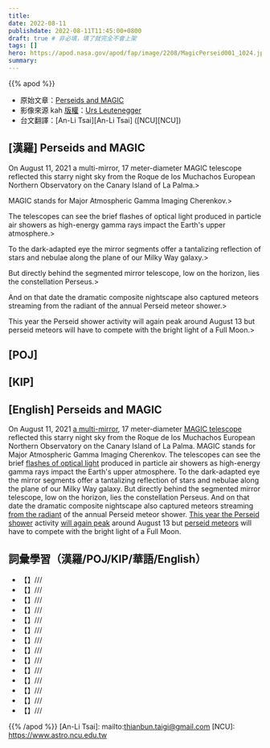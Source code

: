 ```yaml
---
title:
date: 2022-08-11
publishdate: 2022-08-11T11:45:00+0800
draft: true # 非必填，填了就完全不會上架
tags: []
hero: https://apod.nasa.gov/apod/fap/image/2208/MagicPerseid001_1024.jpg
summary:
---
```


{{% apod %}}

- 原始文章：[Perseids and MAGIC](https://apod.nasa.gov/apod/ap220811.html)
- 影像來源 kah [版權][copyright]：[Urs Leutenegger](https://www.instagram.com/urs.leutenegger/?hl=en)
- 台文翻譯：[An-Li Tsai][An-Li Tsai] ([NCU][NCU])

## [漢羅] Perseids and MAGIC

On August 11, 2021 a multi-mirror, 17 meter-diameter MAGIC telescope reflected this starry night sky from the Roque de los Muchachos European Northern Observatory on the Canary Island of La Palma.>

MAGIC stands for Major Atmospheric Gamma Imaging Cherenkov.>

The telescopes can see the brief flashes of optical light produced in particle air showers as high-energy gamma rays impact the Earth's upper atmosphere.>

To the dark-adapted eye the mirror segments offer a tantalizing reflection of stars and nebulae along the plane of our Milky Way galaxy.>

But directly behind the segmented mirror telescope, low on the horizon, lies the constellation Perseus.>

And on that date the dramatic composite nightscape also captured meteors streaming from the radiant of the annual Perseid meteor shower.>

This year the Perseid shower activity will again peak around August 13 but perseid meteors will have to compete with the bright light of a Full Moon.>


## [POJ]

## [KIP]

## [English] Perseids and MAGIC
On August 11, 2021 [a multi-mirror][a multi-mirror], 17 meter-diameter [MAGIC telescope][MAGIC telescope] reflected this starry night sky from the Roque de los Muchachos European Northern Observatory on the Canary Island of La Palma.
MAGIC stands for Major Atmospheric Gamma Imaging Cherenkov.
The telescopes can see the brief [flashes of optical light][flashes of optical light] produced in particle air showers as high-energy gamma rays impact the Earth's upper atmosphere.
To the dark-adapted eye the mirror segments offer a tantalizing reflection of stars and nebulae along the plane of our Milky Way galaxy.
But directly behind the segmented mirror telescope, low on the horizon, lies the constellation Perseus.
And on that date the dramatic composite nightscape also captured meteors streaming [from the radiant][from the radiant e] of the annual Perseid meteor shower.
[This year the Perseid shower][This year the Perseid shower] activity [will again peak][will again peak] around August 13 but [perseid meteors][perseid meteors] will have to compete with the bright light of a Full Moon.

## 詞彙學習（漢羅/POJ/KIP/華語/English）
- 【】///
- 【】///
- 【】///
- 【】///
- 【】///
- 【】///
- 【】///
- 【】///
- 【】///
- 【】///
- 【】///
- 【】///
- 【】///
- 【】///

{{% /apod %}}
[An-Li Tsai]: mailto:thianbun.taigi@gmail.com
[NCU]: https://www.astro.ncu.edu.tw

[copyright]: https://apod.nasa.gov/apod/fap/lib/about_apod.html#srapply

[a multi-mirror]:https://apod.nasa.gov/apod/ap041015.html
[MAGIC telescope]:https://magic.mpp.mpg.de/
[flashes of optical light]:https://apod.nasa.gov/apod/ap160820.html
[from the radiant e]:https://apod.nasa.gov/apod/ap210820.html
[from the radiant t]:https://apod.tw/daily/20210820/
[This year the Perseid shower]:https://earthsky.org/tonight/summer-meteors-2022-moon-free-in-late-july-and-early-august/
[will again peak]:https://solarsystem.nasa.gov/asteroids-comets-and-meteors/meteors-and-meteorites/perseids/in-depth/
[perseid meteors]:https://apod.nasa.gov/apod/ap180908.html
